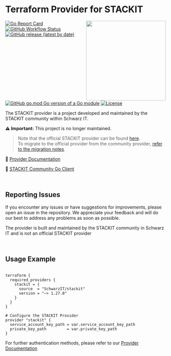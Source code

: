 # Terraform Provider for STACKIT
<!--summary-image-->
<img src="https://hcti.io/v1/image/79e3308d-f021-463a-a093-4a4c73f3318f" width="250" align="right" />
<!--revision-6557e0df-a860-4e2b-b637-2d374045bcaa--><!--summary-image-->

[![Go Report Card](https://goreportcard.com/badge/github.com/SchwarzIT/terraform-provider-stackit)](https://goreportcard.com/report/github.com/SchwarzIT/terraform-provider-stackit) <!--workflow-badge-->[![GitHub Workflow Status](https://img.shields.io/badge/Acceptance%20Tests-All%20failed-red)](https://github.com/SchwarzIT/terraform-provider-stackit/actions/workflows/acceptance_test.yml)<!--revision-3c6104ad-9a16-41c0-80d0-7ef262f01f86--><!--workflow-badge--><br />[![GitHub release (latest by date)](https://img.shields.io/github/v/release/SchwarzIT/terraform-provider-stackit)](https://registry.terraform.io/providers/SchwarzIT/stackit/latest/docs) [![GitHub go.mod Go version of a Go module](https://img.shields.io/github/go-mod/go-version/gomods/athens.svg)](https://github.com/gomods/athens) [![License](https://img.shields.io/badge/License-Apache_2.0-lightgray.svg)](https://opensource.org/licenses/Apache-2.0)

The STACKIT provider is a project developed and maintained by the STACKIT community within Schwarz IT.

**⚠️ Important:** This project is no longer maintained.

> Note that the official STACKIT provider can be found [here](https://github.com/stackitcloud/terraform-provider-stackit).<br />To migrate to the official provider from the community provider, [refer to the migration notes](https://github.com/stackitcloud/terraform-provider-stackit/blob/main/MIGRATION.md).

📖 [Provider Documentation](https://registry.terraform.io/providers/SchwarzIT/stackit/latest/docs)

🚀 [STACKIT Community Go Client](https://github.com/SchwarzIT/community-stackit-go-client)

&nbsp;

## Reporting Issues

If you encounter any issues or have suggestions for improvements, please open an issue in the repository. We appreciate your feedback and will do our best to address any problems as soon as possible.

The provider is built and maintained by the STACKIT community in Schwarz IT and is not an official STACKIT provider

&nbsp;

## Usage Example

```hcl

terraform {
  required_providers {
    stackit = {
      source  = "SchwarzIT/stackit"
      version = "~> 1.27.0"
    }
  }
}

# Configure the STACKIT Provider
provider "stackit" {
  service_account_key_path = var.service_account_key_path
  private_key_path         = var.private_key_path
}

```

For further authentication methods, please refer to our [Provider Documentation](https://registry.terraform.io/providers/SchwarzIT/stackit/latest/docs)
